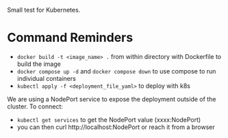 Small test for Kubernetes.

# Command Reminders

- `docker build -t <image_name> .` from within directory with Dockerfile to build the image
- `docker compose up -d` and `docker compose down` to use compose to run individual containers
- `kubectl apply -f <deployment_file_yaml>` to deploy with k8s

We are using a NodePort service to expose the deployment outside of the cluster. To connect:

- `kubectl get services` to get the NodePort value (xxxx:NodePort)
- you can then curl http://localhost:NodePort or reach it from a browser
